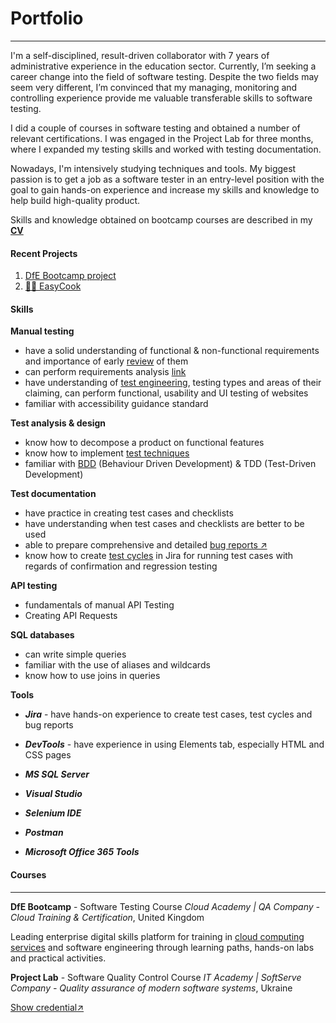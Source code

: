 # Portfolio

---

I'm a self-disciplined, result-driven collaborator with 7 years of administrative experience in the education sector. Currently, I’m seeking a career change into the field of software testing. Despite the two fields may seem very different, I’m convinced that my managing, monitoring and controlling experience provide me valuable transferable skills to software testing.

I did a couple of courses in software testing and obtained a number of relevant certifications. I was engaged in the Project Lab for three months, where I expanded my testing skills and worked with testing documentation.

Nowadays, I'm intensively studying techniques and tools. My biggest passion is to get a job as a software tester in an entry-level position with the goal to gain hands-on experience and increase my skills and knowledge to help build high-quality product.

Skills and knowledge obtained on bootcamp courses are described in my [**CV**](https://drive.google.com/file/d/1cpugYRq0EzCPMFmxNhADpjMV5Mk5Agl3/view?usp=share_link/ "Click & Download my CV")

#### Recent Projects

1.  [DfE Bootcamp project](https://docs.google.com/spreadsheets/d/1LMDcVPEkYKCTwuwdmFAGZPJWL891dSTGJky0_l728H0/edit?usp=share_link/ "My software testing project")
2.  [👩‍🍳 EasyCook](https://s3.amazonaws.com/shecodesio-production/challenge_submissions/files/001/170/366/original/Project-1.html?1664130191/ "It's my HTML/CSS/JS project")

#### Skills

**Manual testing**

- have a solid understanding of functional & non-functional requirements and importance of early [review](https://1drv.ms/b/s!AhjrxK79Ii79gYQVJwV8jLc6S558FQ?e=d1JM2M/ "Cloud Academy Certificate of achievements") of them
- can perform requirements analysis [link](https://docs.google.com/spreadsheets/d/1sIlMqed_dFpSe7gZByIiWKUJuVg8blU4QxiYon73kT8/edit?usp=share_link)
- have understanding of [test engineering](https://1drv.ms/b/s!AhjrxK79Ii79gYQUMopG1KL9YhcZiA?e=Ytt6ia/ "Cloud Academy Certificate of Achievements"), testing types and areas of their claiming, can perform functional, usability and UI testing of websites
- familiar with accessibility guidance standard

**Test analysis & design**

- know how to decompose a product on functional features
- know how to implement [test techniques](https://1drv.ms/b/s!AhjrxK79Ii79gYQXAVWBMEdmoe_SzQ?e=EQFzjl/ "Cloud Academy Certificate of Achievements")
- familiar with [BDD](https://docs.google.com/spreadsheets/d/1rB_-rT2d6kLaNriyKKFdXI_L-uYAYKttQHtLgmwIqx0/edit?usp=share_link "My BDD scenarios") (Behaviour Driven Development) & TDD (Test-Driven Development)

**Test documentation**

- have practice in creating test cases and checklists
- have understanding when test cases and checklists are better to be used
- able to prepare comprehensive and detailed [bug reports ↗️](https://docs.google.com/spreadsheets/d/1gYGhbL7xTAmtaO28Necft92F97wFsPNcnUPr9RNnUiA/edit?usp=share_link)
- know how to create [test cycles](https://1drv.ms/u/s!AhjrxK79Ii79gYQTcLdlOLkkYj2A4g?e=ODkpii/ "A screenshot from Jira") in Jira for running test cases with regards of confirmation and regression testing

**API testing**

- fundamentals of manual API Testing
- Creating API Requests

**SQL databases**

- can write simple queries
- familiar with the use of aliases and wildcards
- know how to use joins in queries

**Tools**

- **_Jira_** - have hands-on experience to create test cases, test cycles and bug reports

- **_DevTools_** - have experience in using Elements tab, especially HTML and CSS pages
- **_MS SQL Server_**
- **_Visual Studio_**
- **_Selenium IDE_**
- **_Postman_**
- **_Microsoft Office 365 Tools_**

#### Courses

---

**DfE Bootcamp** - Software Testing Course
_Cloud Academy | QA Company - Cloud Training & Certification_, United Kingdom

Leading enterprise digital skills platform for training in [cloud computing services](https://www.credly.com/org/microsoft-certification/badge/microsoft-certified-azure-fundamentals/ "Microsoft Certified: Azure Fundamentals") and software engineering through learning paths, hands-on labs and practical activities.

**Project Lab** - Software Quality Control Course
_IT Academy | SoftServe Company - Quality assurance of modern software systems_, Ukraine

[Show credential↗️](https://1drv.ms/b/s!AhjrxK79Ii79gYQY83zO9OuwcJYofA?e=XcGXhd)
